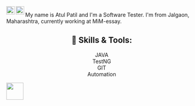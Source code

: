 

<a href="https://twitter.com/priyesh069">
  <img align="left" alt="Atul Patil | Twitter" width="22px" src="https://raw.githubusercontent.com/peterthehan/peterthehan/master/assets/twitter.svg?raw=true" />
</a>
<a href="https://www.linkedin.com/in/atul-patil-6202676b/">
  <img align="left" alt="Atul LinkedIN" width="22px" src="https://github.com/hackerspider1/hackerspider1/blob/main/linkedin.svg?raw=true"/>
</a>


My name is Atul Patil and I'm a Software Tester. I'm from Jalgaon, Maharashtra, currently working at MiM-essay.


<h2 align="center"> 🔧 Skills & Tools: </h2>

<p align="center">
  JAVA
  <br
  Selenium
  <br>
  TestNG
  <br>
  GIT
  <br>
  Automation  
</p>
<img src="https://github.com/TheDudeThatCode/TheDudeThatCode/blob/master/Assets/Developer.gif" align="center" width="45px"> 
